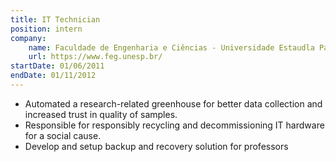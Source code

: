 ```yaml
---
title: IT Technician
position: intern
company:
    name: Faculdade de Engenharia e Ciências - Universidade Estaudla Paulista
    url: https://www.feg.unesp.br/
startDate: 01/06/2011
endDate: 01/11/2012
---
```

- Automated a research-related greenhouse for better data collection and increased trust in quality of samples.
- Responsible for responsibly recycling and decommissioning IT hardware for a social cause.
- Develop and setup backup and recovery solution for professors